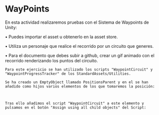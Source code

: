 # WayPoints

En esta actividad realizaremos pruebas con el Sistema de Waypoints de Unity:

  • Puedes importar el asset u obtenerlo en la asset store.
    
  • Utiliza un personaje que realice el recorrido por un circuito que generes.
    
  • Para el documento que debes subir a github, crear un gif animado con el recorrido renderizando los puntos del circuito.
    
    
    Para este ejercicio se han utilizado los scripts "WaypointCircuit" y "WaypointProgressTracker" de los StandardAssets/Utilities. 
    
    Se ha creado un EmptyObject llamado PositionsParent y en el se han añadido como hijos varios elementos de los que tomaremos la posición:
    
    
    
    Tras ello añadimos el script "WaypointCircuit" a este elemento y pulsamos en el botón "Assign using all child objects" del Script:
    
    
    
